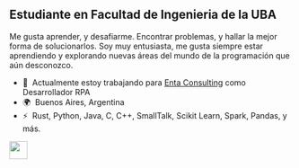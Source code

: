 Estudiante en Facultad de Ingenieria de la UBA
----------------------------------------------------------------------

Me gusta aprender, y desafiarme. Encontrar problemas, y hallar la mejor forma de solucionarlos. Soy muy entusiasta, me gusta siempre estar aprendiendo y explorando nuevas áreas del mundo de la programación que aún desconozco.

* 🚀  Actualmente estoy trabajando para [Enta Consulting](http://www.entaconsulting.com) como Desarrollador RPA 
* 🌍  Buenos Aires, Argentina
* ⚡  Rust, Python, Java, C, C++, SmallTalk, Scikit Learn, Spark, Pandas, y más.



<p align="left"><a href="https://www.linkedin.com/in/fluzzi" target="_blank" rel="noreferrer"><img src="https://raw.githubusercontent.com/danielcranney/readme-generator/main/public/icons/socials/linkedin.svg" width="32" height="32" /></a></p>

